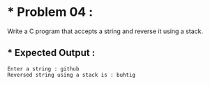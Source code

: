 # * Problem 04 :

Write a C program that accepts a string and reverse it using a stack.

## * Expected Output :

    Enter a string : github
    Reversed string using a stack is : buhtig